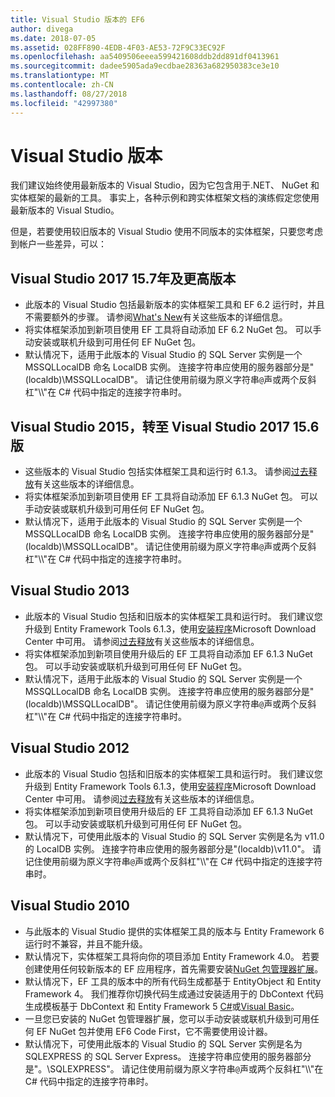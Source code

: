```yaml
---
title: Visual Studio 版本的 EF6
author: divega
ms.date: 2018-07-05
ms.assetid: 028FF890-4EDB-4F03-AE53-72F9C33EC92F
ms.openlocfilehash: aa5409506eeea599421608ddb2dd891df0413961
ms.sourcegitcommit: dadee5905ada9ecdbae28363a682950383ce3e10
ms.translationtype: MT
ms.contentlocale: zh-CN
ms.lasthandoff: 08/27/2018
ms.locfileid: "42997380"
---
```

# <a name="visual-studio-releases"></a>Visual Studio 版本

我们建议始终使用最新版本的 Visual Studio，因为它包含用于.NET、 NuGet 和实体框架的最新的工具。
事实上，各种示例和跨实体框架文档的演练假定您使用最新版本的 Visual Studio。

但是，若要使用较旧版本的 Visual Studio 使用不同版本的实体框架，只要您考虑到帐户一些差异，可以：

## <a name="visual-studio-2017-157-and-newer"></a>Visual Studio 2017 15.7年及更高版本

- 此版本的 Visual Studio 包括最新版本的实体框架工具和 EF 6.2 运行时，并且不需要额外的步骤。
请参阅[What's New](~/ef6/what-is-new/index.md)有关这些版本的详细信息。
- 将实体框架添加到新项目使用 EF 工具将自动添加 EF 6.2 NuGet 包。
可以手动安装或联机升级到可用任何 EF NuGet 包。
- 默认情况下，适用于此版本的 Visual Studio 的 SQL Server 实例是一个 MSSQLLocalDB 命名 LocalDB 实例。
连接字符串应使用的服务器部分是"(localdb)\\MSSQLLocalDB"。
请记住使用前缀为原义字符串`@`声或两个反斜杠"\\\\"在 C# 代码中指定的连接字符串时。  


## <a name="visual-studio-2015-to-visual-studio-2017-156"></a>Visual Studio 2015，转至 Visual Studio 2017 15.6 版

- 这些版本的 Visual Studio 包括实体框架工具和运行时 6.1.3。
请参阅[过去释放](~/ef6/what-is-new/past-releases.md#ef-613)有关这些版本的详细信息。
- 将实体框架添加到新项目使用 EF 工具将自动添加 EF 6.1.3 NuGet 包。
可以手动安装或联机升级到可用任何 EF NuGet 包。
- 默认情况下，适用于此版本的 Visual Studio 的 SQL Server 实例是一个 MSSQLLocalDB 命名 LocalDB 实例。
连接字符串应使用的服务器部分是"(localdb)\\MSSQLLocalDB"。
请记住使用前缀为原义字符串`@`声或两个反斜杠"\\\\"在 C# 代码中指定的连接字符串时。  


## <a name="visual-studio-2013"></a>Visual Studio 2013
- 此版本的 Visual Studio 包括和旧版本的实体框架工具和运行时。
我们建议您升级到 Entity Framework Tools 6.1.3，使用[安装程序](https://www.microsoft.com/en-us/download/details.aspx?id=40762)Microsoft Download Center 中可用。
请参阅[过去释放](~/ef6/what-is-new/past-releases.md#ef-613)有关这些版本的详细信息。
- 将实体框架添加到新项目使用升级后的 EF 工具将自动添加 EF 6.1.3 NuGet 包。
可以手动安装或联机升级到可用任何 EF NuGet 包。
- 默认情况下，适用于此版本的 Visual Studio 的 SQL Server 实例是一个 MSSQLLocalDB 命名 LocalDB 实例。
连接字符串应使用的服务器部分是"(localdb)\\MSSQLLocalDB"。
请记住使用前缀为原义字符串`@`声或两个反斜杠"\\\\"在 C# 代码中指定的连接字符串时。  

## <a name="visual-studio-2012"></a>Visual Studio 2012

- 此版本的 Visual Studio 包括和旧版本的实体框架工具和运行时。
我们建议您升级到 Entity Framework Tools 6.1.3，使用[安装程序](https://www.microsoft.com/en-us/download/details.aspx?id=40762)Microsoft Download Center 中可用。
请参阅[过去释放](~/ef6/what-is-new/past-releases.md#ef-613)有关这些版本的详细信息。
- 将实体框架添加到新项目使用升级后的 EF 工具将自动添加 EF 6.1.3 NuGet 包。
可以手动安装或联机升级到可用任何 EF NuGet 包。
- 默认情况下，可使用此版本的 Visual Studio 的 SQL Server 实例是名为 v11.0 的 LocalDB 实例。
连接字符串应使用的服务器部分是"(localdb)\\v11.0"。
请记住使用前缀为原义字符串`@`声或两个反斜杠"\\\\"在 C# 代码中指定的连接字符串时。  

## <a name="visual-studio-2010"></a>Visual Studio 2010

- 与此版本的 Visual Studio 提供的实体框架工具的版本与 Entity Framework 6 运行时不兼容，并且不能升级。
- 默认情况下，实体框架工具将向你的项目添加 Entity Framework 4.0。
若要创建使用任何较新版本的 EF 应用程序，首先需要安装[NuGet 包管理器扩展](https://marketplace.visualstudio.com/items?itemName=NuGetTeam.NuGetPackageManager)。
- 默认情况下，EF 工具的版本中的所有代码生成都基于 EntityObject 和 Entity Framework 4。
我们推荐你切换代码生成通过安装适用于的 DbContext 代码生成模板基于 DbContext 和 Entity Framework 5 [C#](https://marketplace.visualstudio.com/items?itemName=EntityFrameworkTeam.EF5xDbContextGeneratorforC)或[Visual Basic](https://marketplace.visualstudio.com/items?itemName=EntityFrameworkTeam.EF5xDbContextGeneratorforVBNET)。
- 一旦您已安装的 NuGet 包管理器扩展，您可以手动安装或联机升级到可用任何 EF NuGet 包并使用 EF6 Code First，它不需要使用设计器。
- 默认情况下，可使用此版本的 Visual Studio 的 SQL Server 实例是名为 SQLEXPRESS 的 SQL Server Express。
连接字符串应使用的服务器部分是"。\\SQLEXPRESS"。
请记住使用前缀为原义字符串`@`声或两个反斜杠"\\\\"在 C# 代码中指定的连接字符串时。
